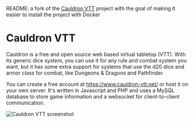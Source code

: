 README: a fork of the [Cauldron VTT](https://gitlab.com/hsleisink/cauldron) project with the goal of making it easier to install the project with Docker

Cauldron VTT
============

Cauldron is a free and open source web based virtual tabletop (VTT). With its
generic dice system, you can use it for any rule and combat system you want,
but it has some extra support for systems that use the d20 dice and armor class
for combat, like Dungeons & Dragons and Pathfinder.

You can create a free account at https://www.cauldron-vtt.net/ or host it on
your own server. It's written in Javascript and PHP and uses a MySQL database
to store game information and a websocket for client-to-client communication.

![Cauldron VTT screenshot](https://gitlab.com/hsleisink/cauldron/-/raw/master/public/images/screenshot.png)
